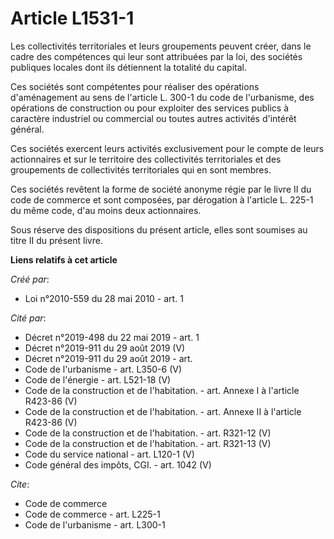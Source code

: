 # Article L1531-1

Les collectivités territoriales et leurs groupements peuvent créer, dans le cadre des compétences qui leur sont attribuées
par la loi, des sociétés publiques locales dont ils détiennent la totalité du capital. 

Ces sociétés sont compétentes pour réaliser des opérations d'aménagement au sens de l'article L. 300-1 du code de
l'urbanisme, des opérations de construction ou pour exploiter des services publics à caractère industriel ou commercial ou
toutes autres activités d'intérêt général. 

Ces sociétés exercent leurs activités exclusivement pour le compte de leurs actionnaires et sur le territoire des
collectivités territoriales et des groupements de collectivités territoriales qui en sont membres. 

Ces sociétés revêtent la forme de société anonyme régie par le livre II du code de commerce et sont composées, par dérogation
à l'article L. 225-1 du même code, d'au moins deux actionnaires. 

Sous réserve des dispositions du présent article, elles sont soumises au titre II du présent livre.

**Liens relatifs à cet article**

_Créé par_:

  - Loi n°2010-559 du 28 mai 2010 - art. 1

_Cité par_:

  - Décret n°2019-498 du 22 mai 2019 - art. 1
  - Décret n°2019-911 du 29 août 2019 (V)
  - Décret n°2019-911 du 29 août 2019 - art.
  - Code de l'urbanisme - art. L350-6 (V)
  - Code de l'énergie - art. L521-18 (V)
  - Code de la construction et de l'habitation. - art. Annexe I à l'article R423-86 (V)
  - Code de la construction et de l'habitation. - art. Annexe II à l'article R423-86 (V)
  - Code de la construction et de l'habitation. - art. R321-12 (V)
  - Code de la construction et de l'habitation. - art. R321-13 (V)
  - Code du service national - art. L120-1 (V)
  - Code général des impôts, CGI. - art. 1042 (V)

_Cite_:

  - Code de commerce
  - Code de commerce - art. L225-1
  - Code de l'urbanisme - art. L300-1
